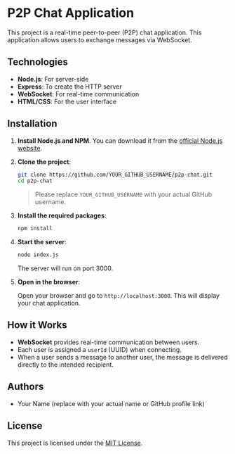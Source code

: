 
# P2P Chat Application

This project is a real-time peer-to-peer (P2P) chat application. This application allows users to exchange messages via WebSocket.

## Technologies

- **Node.js**: For server-side
- **Express**: To create the HTTP server
- **WebSocket**: For real-time communication
- **HTML/CSS**: For the user interface

## Installation

1. **Install Node.js and NPM**. You can download it from the [official Node.js website](https://nodejs.org/).

2. **Clone the project**:

   ```bash
   git clone https://github.com/YOUR_GITHUB_USERNAME/p2p-chat.git
   cd p2p-chat
   ```

   > Please replace `YOUR_GITHUB_USERNAME` with your actual GitHub username.

3. **Install the required packages**:

   ```bash
   npm install
   ```

4. **Start the server**:

   ```bash
   node index.js
   ```

   The server will run on port 3000.

5. **Open in the browser**:

   Open your browser and go to `http://localhost:3000`. This will display your chat application.

## How it Works

- **WebSocket** provides real-time communication between users.
- Each user is assigned a `userId` (UUID) when connecting.
- When a user sends a message to another user, the message is delivered directly to the intended recipient.

## Authors

- Your Name (replace with your actual name or GitHub profile link)

## License

This project is licensed under the [MIT License](LICENSE).

